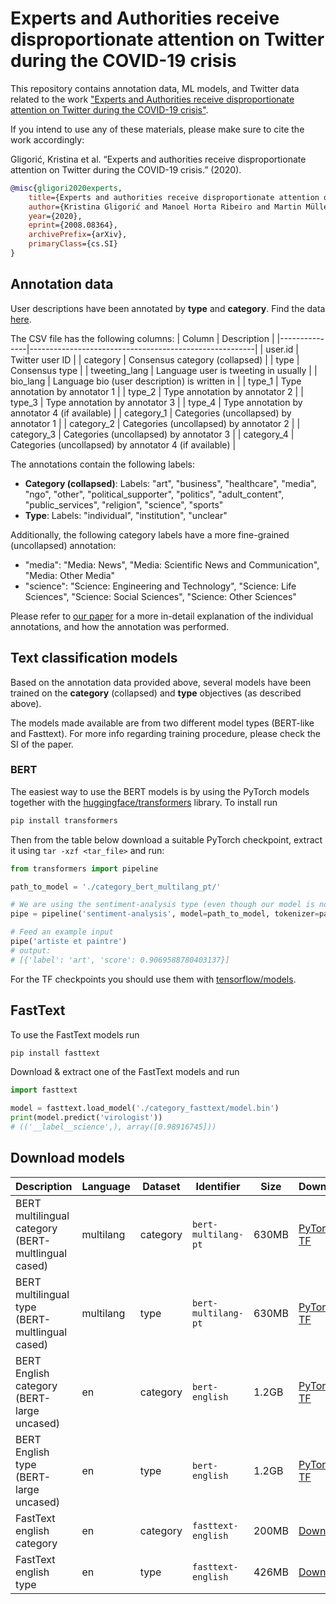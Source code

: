 # Experts and Authorities receive disproportionate attention on Twitter during the COVID-19 crisis

This repository contains annotation data, ML models, and Twitter data related to the work ["Experts and Authorities receive disproportionate attention on Twitter during the COVID-19 crisis"](https://arxiv.org/abs/2008.08364).

If you intend to use any of these materials, please make sure to cite the work accordingly:

Gligorić, Kristina et al. “Experts and authorities receive disproportionate attention on Twitter during the COVID-19 crisis.” (2020).
```bibtex
@misc{gligori2020experts,
    title={Experts and authorities receive disproportionate attention on Twitter during the COVID-19 crisis},
    author={Kristina Gligorić and Manoel Horta Ribeiro and Martin Müller and Olesia Altunina and Maxime Peyrard and Marcel Salathé and Giovanni Colavizza and Robert West},
    year={2020},
    eprint={2008.08364},
    archivePrefix={arXiv},
    primaryClass={cs.SI}
}
```
## Annotation data
User descriptions have been annotated by **type** and **category**. Find the data [here](data/annotation_data/annotation_data.csv).

The CSV file has the following columns:
| Column        | Description                                            |
|---------------|--------------------------------------------------------|
| user.id       | Twitter user ID                                        |
| category      | Consensus category (collapsed)                         |
| type          | Consensus type                                         |
| tweeting_lang | Language user is tweeting in usually                   |
| bio_lang      | Language bio (user description) is written in          |
| type_1        | Type annotation by annotator 1                         |
| type_2        | Type annotation by annotator 2                         |
| type_3        | Type annotation by annotator 3                         |
| type_4        | Type annotation by annotator 4 (if available)          |
| category_1    | Categories (uncollapsed) by annotator 1                |
| category_2    | Categories (uncollapsed) by annotator 2                |
| category_3    | Categories (uncollapsed) by annotator 3                |
| category_4    | Categories (uncollapsed) by annotator 4 (if available) |

The annotations contain the following labels:
* **Category (collapsed)**: Labels: "art", "business", "healthcare", "media", "ngo", "other", "political_supporter", "politics", "adult_content", "public_services", "religion", "science", "sports"
* **Type**: Labels: "individual", "institution", "unclear"

Additionally, the following category labels have a more fine-grained (uncollapsed) annotation:
* "media": "Media: News", "Media: Scientific News and Communication", "Media: Other Media"
* "science": "Science: Engineering and Technology", "Science: Life Sciences", "Science: Social Sciences", "Science: Other Sciences"

Please refer to [our paper](https://arxiv.org/abs/2008.08364) for a more in-detail explanation of the individual annotations, and how the annotation was performed.

## Text classification models
Based on the annotation data provided above, several models have been trained on the **category** (collapsed) and **type** objectives (as described above).

The models made available are from two different model types (BERT-like and Fasttext). For more info regarding training procedure, please check the SI of the paper.

### BERT
The easiest way to use the BERT models is by using the PyTorch models together with the [huggingface/transformers](https://github.com/huggingface/transformers) library. To install run
```bash
pip install transformers
```

Then from the table below download a suitable PyTorch checkpoint, extract it using `tar -xzf <tar_file>` and run:
```python
from transformers import pipeline

path_to_model = './category_bert_multilang_pt/'

# We are using the sentiment-analysis type (even though our model is not a sentiment analysis model)
pipe = pipeline('sentiment-analysis', model=path_to_model, tokenizer=path_to_model)

# Feed an example input
pipe('artiste et paintre')
# output:
# [{'label': 'art', 'score': 0.9069588780403137}]
```

For the TF checkpoints you should use them with [tensorflow/models](https://github.com/tensorflow/models/tree/master/official/nlp/bert).

## FastText
To use the FastText models run
```bash
pip install fasttext
```
Download & extract one of the FastText models and run
```python
import fasttext

model = fasttext.load_model('./category_fasttext/model.bin')
print(model.predict('virologist'))
# (('__label__science',), array([0.98916745]))
```

## Download models

| Description                                         | Language  | Dataset  | Identifier          | Size | Download |
|-----------------------------------------------------|-----------|----------|---------------------|------|----------|
| BERT multilingual category (BERT-multlingual cased) | multilang | category | `bert-multilang-pt` | 630MB | [PyTorch](https://digitalepidemiologylab-publications-public.s3.eu-central-1.amazonaws.com/experts-covid19-twitter/models/category_bert_multilang_pt.tar.gz) \| [TF](https://digitalepidemiologylab-publications-public.s3.eu-central-1.amazonaws.com/experts-covid19-twitter/models/category_bert_multilang_tf.tar.gz) |
| BERT multilingual type (BERT-multlingual cased)     | multilang | type     | `bert-multilang-pt` | 630MB | [PyTorch](https://digitalepidemiologylab-publications-public.s3.eu-central-1.amazonaws.com/experts-covid19-twitter/models/type_bert_multilang_pt.tar.gz) \| [TF](https://digitalepidemiologylab-publications-public.s3.eu-central-1.amazonaws.com/experts-covid19-twitter/models/type_bert_multilang_tf.tar.gz)  |
| BERT English category (BERT-large uncased)          | en        | category | `bert-english`      | 1.2GB | [PyTorch](https://digitalepidemiologylab-publications-public.s3.eu-central-1.amazonaws.com/experts-covid19-twitter/models/category_bert_en_pt.tar.gz) \| [TF](https://digitalepidemiologylab-publications-public.s3.eu-central-1.amazonaws.com/experts-covid19-twitter/models/category_bert_en_tf.tar.gz) |
| BERT English type (BERT-large uncased)              | en        | type     | `bert-english`      | 1.2GB | [PyTorch](https://digitalepidemiologylab-publications-public.s3.eu-central-1.amazonaws.com/experts-covid19-twitter/models/type_bert_en_pt.tar.gz) \| [TF](https://digitalepidemiologylab-publications-public.s3.eu-central-1.amazonaws.com/experts-covid19-twitter/models/type_bert_en_tf.tar.gz)  |
| FastText english category                           | en        | category | `fasttext-english`  | 200MB | [Download](https://digitalepidemiologylab-publications-public.s3.eu-central-1.amazonaws.com/experts-covid19-twitter/models/category_fasttext.tar.gz) |
| FastText english type                               | en        | type     | `fasttext-english`  | 426MB | [Download](https://digitalepidemiologylab-publications-public.s3.eu-central-1.amazonaws.com/experts-covid19-twitter/models/type_fasttext.tar.gz) |
